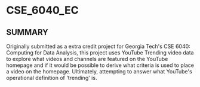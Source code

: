 # CSE_6040_EC

## SUMMARY

Originally submitted as a extra credit project for Georgia Tech's CSE 6040: Computing for Data Analysis, this project uses YouTube Trending video data to explore what videos and channels are featured on the YouTube homepage and if it would be possible to derive what criteria is used to place a video on the homepage. Ultimately, attempting to answer what YouTube's operational definition of 'trending' is.
